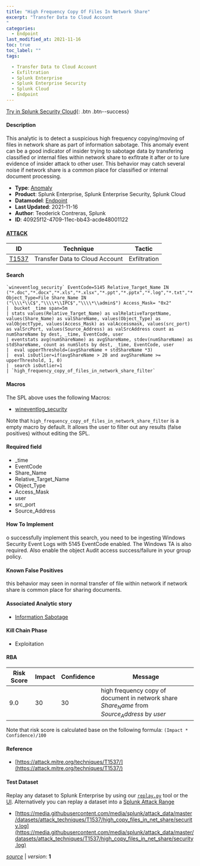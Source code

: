 ```yaml
---
title: "High Frequency Copy Of Files In Network Share"
excerpt: "Transfer Data to Cloud Account
"
categories:
  - Endpoint
last_modified_at: 2021-11-16
toc: true
toc_label: ""
tags:

  - Transfer Data to Cloud Account
  - Exfiltration
  - Splunk Enterprise
  - Splunk Enterprise Security
  - Splunk Cloud
  - Endpoint
---
```




[Try in Splunk Security Cloud](https://www.splunk.com/en_us/cyber-security.html){: .btn .btn--success}

#### Description

This analytic is to detect a suspicious high frequency copying/moving of files in network share as part of information sabotage. This anomaly event can be a good indicator of insider trying to sabotage data by transfering classified or internal files within network share to exfitrate it after or to lure evidence of insider attack to other user. This behavior may catch several noise if network share is a common place for classified or internal document processing.

- **Type**: [Anomaly](https://github.com/splunk/security_content/wiki/object-Analytic-Types)
- **Product**: Splunk Enterprise, Splunk Enterprise Security, Splunk Cloud
- **Datamodel**: [Endpoint](https://docs.splunk.com/Documentation/CIM/latest/User/Endpoint)
- **Last Updated**: 2021-11-16
- **Author**: Teoderick Contreras, Splunk
- **ID**: 40925f12-4709-11ec-bb43-acde48001122


#### [ATT&CK](https://attack.mitre.org/)

| ID             | Technique        |  Tactic             |
| -------------- | ---------------- |-------------------- |
| [T1537](https://attack.mitre.org/techniques/T1537/) | Transfer Data to Cloud Account | Exfiltration |

#### Search

```
`wineventlog_security` EventCode=5145 Relative_Target_Name IN ("*.doc","*.docx","*.xls","*.xlsx","*.ppt","*.pptx","*.log","*.txt","*.db","*.7z","*.zip","*.rar","*.tar","*.gz","*.jpg","*.gif","*.png","*.bmp","*.pdf","*.rtf","*.key") Object_Type=File Share_Name IN ("\\\\*\\C$","\\\\*\\IPC$","\\\\*\\admin$") Access_Mask= "0x2" 
|  bucket _time span=5m 
| stats values(Relative_Target_Name) as valRelativeTargetName, values(Share_Name) as valShareName, values(Object_Type) as valObjectType, values(Access_Mask) as valAccessmask, values(src_port) as valSrcPort, values(Source_Address) as valSrcAddress count as numShareName by dest, _time, EventCode, user 
| eventstats avg(numShareName) as avgShareName, stdev(numShareName) as stdShareName, count as numSlots by dest, _time, EventCode, user 
|  eval upperThreshold=(avgShareName + stdShareName *3) 
|  eval isOutlier=if(avgShareName > 20 and avgShareName >= upperThreshold, 1, 0) 
|  search isOutlier=1 
| `high_frequency_copy_of_files_in_network_share_filter`
```

#### Macros
The SPL above uses the following Macros:
* [wineventlog_security](https://github.com/splunk/security_content/blob/develop/macros/wineventlog_security.yml)

Note that `high_frequency_copy_of_files_in_network_share_filter` is a empty macro by default. It allows the user to filter out any results (false positives) without editing the SPL.

#### Required field
* _time
* EventCode
* Share_Name
* Relative_Target_Name
* Object_Type
* Access_Mask
* user
* src_port
* Source_Address


#### How To Implement
o successfully implement this search, you need to be ingesting Windows Security Event Logs with 5145 EventCode enabled. The Windows TA is also required. Also enable the object Audit access success/failure in your group policy.

#### Known False Positives
this behavior may seen in normal transfer of file within network if network share is common place for sharing documents.

#### Associated Analytic story
* [Information Sabotage](/stories/information_sabotage)


#### Kill Chain Phase
* Exploitation



#### RBA

| Risk Score  | Impact      | Confidence   | Message      |
| ----------- | ----------- |--------------|--------------|
| 9.0 | 30 | 30 | high frequency copy of document in network share $Share_Name$ from $Source_Address$ by $user$ |


Note that risk score is calculated base on the following formula: `(Impact * Confidence)/100`



#### Reference

* [https://attack.mitre.org/techniques/T1537/](https://attack.mitre.org/techniques/T1537/)



#### Test Dataset
Replay any dataset to Splunk Enterprise by using our [`replay.py`](https://github.com/splunk/attack_data#using-replaypy) tool or the [UI](https://github.com/splunk/attack_data#using-ui).
Alternatively you can replay a dataset into a [Splunk Attack Range](https://github.com/splunk/attack_range#replay-dumps-into-attack-range-splunk-server)


* [https://media.githubusercontent.com/media/splunk/attack_data/master/datasets/attack_techniques/T1537/high_copy_files_in_net_share/security.log](https://media.githubusercontent.com/media/splunk/attack_data/master/datasets/attack_techniques/T1537/high_copy_files_in_net_share/security.log)



[*source*](https://github.com/splunk/security_content/tree/develop/detections/endpoint/high_frequency_copy_of_files_in_network_share.yml) \| *version*: **1**